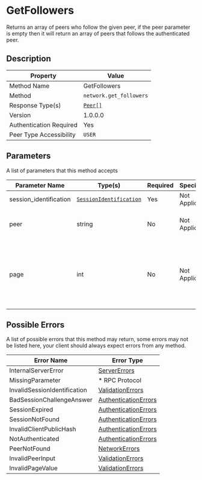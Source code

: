 # GetFollowers

Returns an array of peers who follow the given peer, if the peer parameter is empty
then it will return an array of peers that follows the authenticated peer.

## Description

| Property                | Value                             |
|-------------------------|-----------------------------------|
| Method Name             | GetFollowers                      |
| Method                  | `network.get_followers`           |
| Response Type(s)        | [`Peer[]`](../../Objects/Peer.md) |
| Version                 | 1.0.0.0                           |
| Authentication Required | Yes                               |
| Peer Type Accessibility | `USER`                            |

## Parameters

A list of parameters that this method accepts

| Parameter Name         | Type(s)                                                           | Required | Specification  | Deprecated | Versions | Description                                                                                                                                                                                                                                                                                      |
|------------------------|-------------------------------------------------------------------|----------|----------------|------------|----------|--------------------------------------------------------------------------------------------------------------------------------------------------------------------------------------------------------------------------------------------------------------------------------------------------|
| session_identification | [`SessionIdentification`](../../Objects/SessionIdentification.md) | Yes      | Not Applicable | No         | 1.0      | The Session Identification object                                                                                                                                                                                                                                                                |
| peer                   | string                                                            | No       | Not Applicable | No         | 1.0      | The peer ID or Username (With leading @) if left empty, the selected peer will be the authenticated user (yourself)                                                                                                                                                                              |
| page                   | int                                                               | No       | Not Applicable | No         | 1.0      | The current page number of the return results. The default value will be 1 if no value is provided. See the results of `retrieve_followers_max_limit` value in [ServerInformation](../../Objects/ServerInformation.md) to determine the size of the results that the server may return. |

## Possible Errors

A list of possible errors that this method may return, some errors
may not be listed here, your client should always expect errors from
any method.

| Error Name                   | Error Type                                                   |
|------------------------------|--------------------------------------------------------------|
| InternalServerError          | [ServerErrors](../../Errors/ServerErrors.md)                 |
| MissingParameter             | * RPC Protocol                                               |
| InvalidSessionIdentification | [ValidationErrors](../../Errors/ValidationErrors.md)         |
| BadSessionChallengeAnswer    | [AuthenticationErrors](../../Errors/AuthenticationErrors.md) |
| SessionExpired               | [AuthenticationErrors](../../Errors/AuthenticationErrors.md) |
| SessionNotFound              | [AuthenticationErrors](../../Errors/AuthenticationErrors.md) |
| InvalidClientPublicHash      | [AuthenticationErrors](../../Errors/AuthenticationErrors.md) |
| NotAuthenticated             | [AuthenticationErrors](../../Errors/AuthenticationErrors.md) |
| PeerNotFound                 | [NetworkErrors](../../Errors/NetworkErrors.md)               |
| InvalidPeerInput             | [ValidationErrors](../../Errors/ValidationErrors.md)         |
| InvalidPageValue             | [ValidationErrors](../../Errors/ValidationErrors.md)         |
